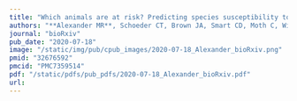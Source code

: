 ```yaml
---
title: "Which animals are at risk? Predicting species susceptibility to Covid-19"
authors: "**Alexander MR**, Schoeder CT, Brown JA, Smart CD, Moth C, Wikswo JP, Capra JA, Meiler J, Chen W, Madhur MS."
journal: "bioRxiv"
pub_date: "2020-07-18"
image: "/static/img/pub/cpub_images/2020-07-18_Alexander_bioRxiv.png"
pmid: "32676592"
pmcid: "PMC7359514"
pdf: "/static/pdfs/pub_pdfs/2020-07-18_Alexander_bioRxiv.pdf"
url: 
---
```

